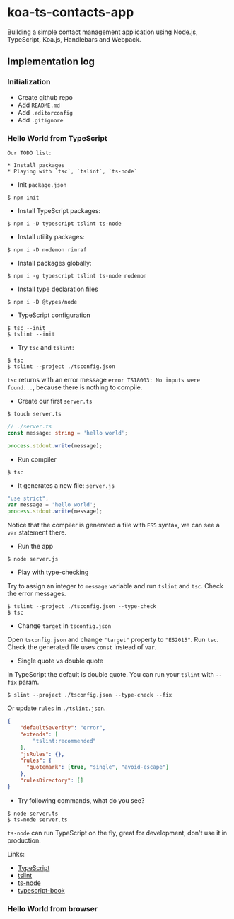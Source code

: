 # koa-ts-contacts-app

Building a simple contact management application using Node.js, TypeScript, Koa.js, Handlebars and Webpack.

## Implementation log

### Initialization

* Create github repo
* Add `README.md`
* Add `.editorconfig`
* Add `.gitignore`

### Hello World from TypeScript

```
Our TODO list:

* Install packages
* Playing with `tsc`, `tslint`, `ts-node`
```

* Init `package.json`

```
$ npm init
```

* Install TypeScript packages:

```
$ npm i -D typescript tslint ts-node
```

* Install utility packages:

```
$ npm i -D nodemon rimraf
```

* Install packages globally:

```
$ npm i -g typescript tslint ts-node nodemon 
```

* Install type declaration files

```
$ npm i -D @types/node
``` 

* TypeScript configuration

```
$ tsc --init
$ tslint --init    
```

* Try `tsc` and `tslint`:

```
$ tsc
$ tslint --project ./tsconfig.json
```

`tsc` returns with an error message `error TS18003: No inputs were found...`, because there is nothing to compile.

* Create our first `server.ts`

```
$ touch server.ts
```

```typescript
// ./server.ts
const message: string = 'hello world';

process.stdout.write(message);
```

* Run compiler

```
$ tsc
```

* It generates a new file: `server.js`

```javascript
"use strict";
var message = 'hello world';
process.stdout.write(message);
```

Notice that the compiler is generated a file with `ES5` syntax, we can see a `var` statement there.

* Run the app

```
$ node server.js
```

* Play with type-checking

Try to assign an integer to `message` variable and run `tslint` and `tsc`. Check the error messages.

``` 
$ tslint --project ./tsconfig.json --type-check
$ tsc
``` 

* Change `target` in `tsconfig.json`

Open `tsconfig.json` and change `"target"` property to `"ES2015"`. Run `tsc`. Check the generated file uses `const` instead of `var`.

* Single quote vs double quote

In TypeScript the default is double quote. You can run your `tslint` with `--fix` param.

```
$ slint --project ./tsconfig.json --type-check --fix
```

Or update `rules` in `./tslint.json`.

```json
{
    "defaultSeverity": "error",
    "extends": [
        "tslint:recommended"
    ],
    "jsRules": {},
    "rules": {
      "quotemark": [true, "single", "avoid-escape"]
    },
    "rulesDirectory": []
}
```

* Try following commands, what do you see?

```
$ node server.ts
$ ts-node server.ts
```

`ts-node` can run TypeScript on the fly, great for development, don't use it in production.

Links:

* [TypeScript](http://www.typescriptlang.org/)
* [tslint](https://palantir.github.io/tslint/)
* [ts-node](https://github.com/TypeStrong/ts-node)
* [typescript-book](https://basarat.gitbooks.io/typescript/content/docs/getting-started.html)

### Hello World from browser
 
